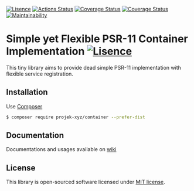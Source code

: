 [![Lisence](https://img.shields.io/packagist/l/projek-xyz/container?style=flat-square)](https://github.com/projek-xyz/slim-plates/blob/master/LICENSE.md)
[![Actions Status](https://img.shields.io/github/workflow/status/projek-xyz/container/Tests/master?style=flat-square)](https://github.com/projek-xyz/container/actions)
[![Coverage Status](https://img.shields.io/coveralls/github/projek-xyz/container/master?style=flat-square)](https://coveralls.io/github/projek-xyz/container)
[![Coverage Status](https://img.shields.io/codeclimate/coverage/projek-xyz/container?style=flat-square)](https://codeclimate.com/github/projek-xyz/container)
[![Maintainability](https://img.shields.io/codeclimate/coverage-letter/projek-xyz/container?label=maintainability&style=flat-square)](https://codeclimate.com/github/projek-xyz/container/maintainability)

# Simple yet Flexible PSR-11 Container Implementation [![Lisence](https://img.shields.io/packagist/v/projek-xyz/container?style=flat-square)](https://packagist.org/packages/projek-xyz/container)

This tiny library aims to provide dead simple PSR-11 implementation with flexible service registration.

## Installation

Use [Composer](https://getcomposer.org/)

```bash
$ composer require projek-xyz/container --prefer-dist
```

## Documentation

Documentations and usages available on [wiki](https://github.com/projek-xyz/container/wiki)

## License

This library is open-sourced software licensed under [MIT license](LICENSE.md).
